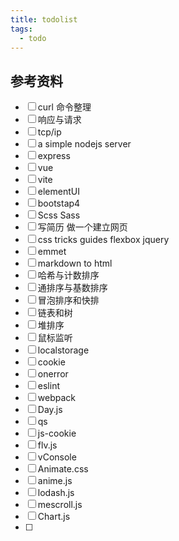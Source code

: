 ```yaml
---
title: todolist
tags: 
  - todo
---
```

## 参考资料

- [ ] curl 命令整理
- [ ] 响应与请求
- [ ] tcp/ip
- [ ] a simple nodejs server
- [ ] express
- [ ] vue
- [ ] vite
- [ ] elementUI
- [ ] bootstap4
- [ ] Scss Sass
- [ ] 写简历 做一个建立网页
- [ ] css tricks guides flexbox jquery
- [ ] emmet
- [ ] markdown to html
- [ ] 哈希与计数排序
- [ ] 通排序与基数排序
- [ ] 冒泡排序和快排
- [ ] 链表和树
- [ ] 堆排序
- [ ] 鼠标监听
- [ ] localstorage
- [ ] cookie
- [ ] onerror
- [ ] eslint
- [ ] webpack
- [ ] Day.js
- [ ] qs
- [ ] js-cookie
- [ ] flv.js
- [ ] vConsole
- [ ] Animate.css
- [ ] anime.js
- [ ] lodash.js
- [ ] mescroll.js
- [ ] Chart.js
- [ ] 